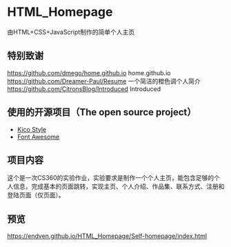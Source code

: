 # HTML_Homepage
由HTML+CSS+JavaScript制作的简单个人主页

## 特别致谢
https://github.com/dmego/home.github.io home.github.io<br/>
https://github.com/Dreamer-Paul/Resume 一个简洁的橙色调个人简介 <br/>
https://github.com/CitronsBlog/Introduced Introduced<br/>

## 使用的开源项目（The open source project）
 - [Kico Style](https://github.com/Dreamer-Paul/Kico-Style)
 - [Font Awesome](https://github.com/FortAwesome/Font-Awesome)

## 项目内容
这个是一次CS360的实验作业，实验要求是制作一个个人主页，能包含足够的个人信息，完成基本的页面跳转，实现主页、个人介绍、作品集、联系方式、注册和登陆页面（仅页面）。

## 预览
https://endven.github.io/HTML_Homepage/Self-homepage/index.html
